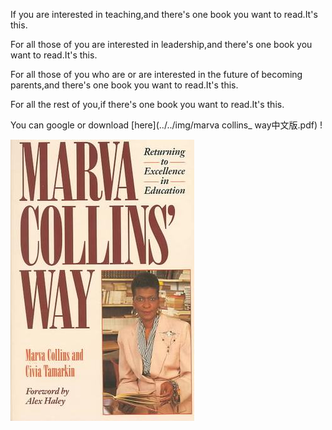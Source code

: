 If you are interested in teaching,and there's one book you want to read.It's this.

For all those of you are interested in leadership,and there's one book you want to read.It's this.


For all those of you who are or are interested in the future of becoming parents,and there's one book you want to read.It's this.


For all the rest of you,if there's one book you want to read.It's this.

You can google or download [here](../../img/marva collins_ way中文版.pdf) !  
   
   

![marva collins'way](../../img/20160908.jpg)